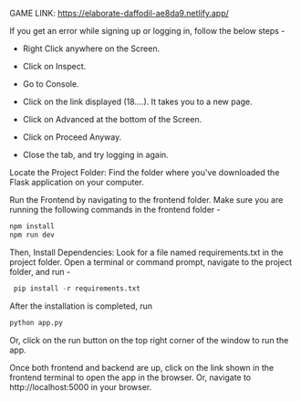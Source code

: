 GAME LINK: https://elaborate-daffodil-ae8da9.netlify.app/ 

If you get an error while signing up or logging in, follow the below steps -

   - Right Click anywhere on the Screen.

   - Click on Inspect.

   - Go to Console.

   - Click on the link displayed (18....). It takes you to a new page.

   - Click on Advanced at the bottom of the Screen.
   
   - Click on Proceed Anyway.

   - Close the tab, and try logging in again.



Locate the Project Folder: Find the folder where you've downloaded the Flask application on your computer. 

Run the Frontend by navigating to the frontend folder. Make sure you are running the following commands in the frontend folder - 

```javascript
npm install
npm run dev
```

Then, Install Dependencies: Look for a file named requirements.txt in the project folder. Open a terminal or command prompt, navigate to the project folder, and run - 


```python
 pip install -r requirements.txt
 ```

After the installation is completed, run 
```python
python app.py
```
Or, click on the run button on the top right corner of the window to run the app. 

Once both frontend and backend are up, click on the link shown in the frontend terminal to open the app in the browser.
Or, navigate to http://localhost:5000 in your browser.
